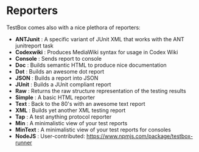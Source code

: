 # Reporters
TestBox comes also with a nice plethora of reporters:

* **ANTJunit** 	: A specific variant of JUnit XML that works with the ANT junitreport task
* **Codexwiki** : Produces MediaWiki syntax for usage in Codex Wiki
* **Console** 	: Sends report to console
* **Doc** 		: Builds semantic HTML to produce nice documentation
* **Dot** 		: Builds an awesome dot report
* **JSON** 		: Builds a report into JSON
* **JUnit** 	: Builds a JUnit compliant report
* **Raw** 		: Returns the raw structure representation of the testing results
* **Simple** 	: A basic HTML reporter
* **Text** 		: Back to the 80's with an awesome text report
* **XML** 		: Builds yet another XML testing report
* **Tap** 		: A test anything protocol reporter
* **Min** 		: A minimalistic view of your test reports
* **MinText** : A minimalistic view of your test reports for consoles
* **NodeJS**    : User-contributed: https://www.npmjs.com/package/testbox-runner